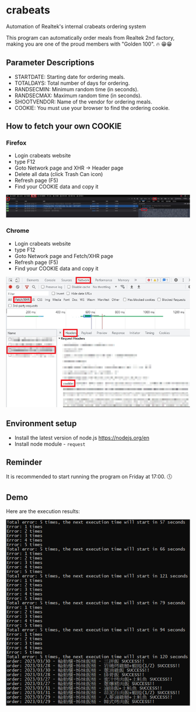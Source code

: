 # crabeats
Automation of Realtek's internal crabeats ordering system

This program can automatically order meals from Realtek 2nd factory, \
making you are one of the proud members with "Golden 100". :fire: :grin::grin:

## Parameter Descriptions
- STARTDATE: Starting date for ordering meals.
- TOTALDAYS: Total number of days for ordering.
- RANDSECMIN: Minimum random time (in seconds).
- RANDSECMAX: Maximum random time (in seconds).
- SHOOTVENDOR: Name of the vendor for ordering meals.
- COOKIE: You must use your browser to find the ordering cookie.

## How to fetch your own COOKIE
### Firefox
- Login crabeats website
- type F12
- Goto Network page and XHR -> Header page
- Delete all data (click Trash Can icon)
- Refresh page (F5)
- Find your COOKIE data and copy it

![image](cookie.png)

### Chrome
- Login crabeats website
- type F12
- Goto Network page and Fetch/XHR page
- Refresh page (F5)
- Find your COOKIE data and copy it

![image](cookie2.png)

## Environment setup
- Install the latest version of node.js https://nodejs.org/en
- Install node module - `request`

## Reminder
It is recommended to start running the program on Friday at 17:00. :clock5:

## Demo
Here are the execution results:

![image](demo.png)
